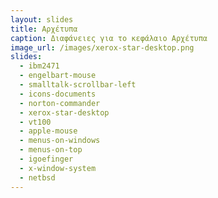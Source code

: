 ```yaml
---
layout: slides
title: Αρχέτυπα
caption: Διαφάνειες για το κεφάλαιο Αρχέτυπα
image_url: /images/xerox-star-desktop.png
slides:
  - ibm2471
  - engelbart-mouse
  - smalltalk-scrollbar-left
  - icons-documents
  - norton-commander
  - xerox-star-desktop
  - vt100
  - apple-mouse
  - menus-on-windows
  - menus-on-top
  - igoefinger
  - x-window-system
  - netbsd
---
```

